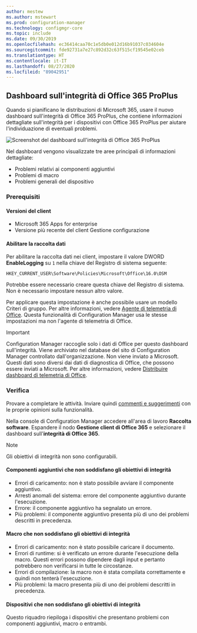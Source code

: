 ```yaml
---
author: mestew
ms.author: mstewart
ms.prod: configuration-manager
ms.technology: configmgr-core
ms.topic: include
ms.date: 09/30/2019
ms.openlocfilehash: ec36414caa70c1e5db0e012d16b91037c034604e
ms.sourcegitcommit: fde92731a7e27c892d32c63f515cf19545e02ceb
ms.translationtype: HT
ms.contentlocale: it-IT
ms.lasthandoff: 08/27/2020
ms.locfileid: "89042951"
---
```

## <a name="office-365-proplus-health-dashboard"></a><a name="bkmk_o365health"></a> Dashboard sull'integrità di Office 365 ProPlus

<!--4488301-->

Quando si pianificano le distribuzioni di Microsoft 365, usare il nuovo dashboard sull'integrità di Office 365 ProPlus, che contiene informazioni dettagliate sull'integrità per i dispositivi con Office 365 ProPlus per aiutare l'individuazione di eventuali problemi.

![Screenshot del dashboard sull'integrità di Office 365 ProPlus](../../media/4488301-o365-health.png)

Nel dashboard vengono visualizzate tre aree principali di informazioni dettagliate:

- Problemi relativi ai componenti aggiuntivi
- Problemi di macro
- Problemi generali del dispositivo

### <a name="prerequisites"></a>Prerequisiti

#### <a name="client-versions"></a>Versioni del client

- Microsoft 365 Apps for enterprise
- Versione più recente del client Gestione configurazione

#### <a name="enable-data-collection"></a>Abilitare la raccolta dati

Per abilitare la raccolta dati nei client, impostare il valore DWORD **EnableLogging** su `1` nella chiave del Registro di sistema seguente:

`HKEY_CURRENT_USER\Software\Policies\Microsoft\Office\16.0\OSM`

Potrebbe essere necessario creare questa chiave del Registro di sistema. Non è necessario impostare nessun altro valore.

Per applicare questa impostazione è anche possibile usare un modello Criteri di gruppo. Per altre informazioni, vedere [Agente di telemetria di Office](/deployoffice/compat/deploy-telemetry-dashboard#office-telemetry-agent). Questa funzionalità di Configuration Manager usa le stesse impostazioni ma non l'agente di telemetria di Office.

> [!IMPORTANT]
> Configuration Manager raccoglie solo i dati di Office per questo dashboard sull'integrità. Viene archiviato nel database del sito di Configuration Manager controllato dall'organizzazione. Non viene inviato a Microsoft. Questi dati sono diversi dai dati di diagnostica di Office, che possono essere inviati a Microsoft. Per altre informazioni, vedere [Distribuire dashboard di telemetria di Office](/deployoffice/compat/deploy-telemetry-dashboard).

### <a name="try-it-out"></a>Verifica

Provare a completare le attività. Inviare quindi [commenti e suggerimenti](../../../../understand/find-help.md#product-feedback) con le proprie opinioni sulla funzionalità.

Nella console di Configuration Manager accedere all'area di lavoro **Raccolta software**. Espandere il nodo **Gestione client di Office 365** e selezionare il dashboard sull'**integrità di Office 365**.

> [!NOTE]
> Gli obiettivi di integrità non sono configurabili.

#### <a name="add-ins-not-meeting-health-goals"></a>Componenti aggiuntivi che non soddisfano gli obiettivi di integrità

- Errori di caricamento: non è stato possibile avviare il componente aggiuntivo.
- Arresti anomali del sistema: errore del componente aggiuntivo durante l'esecuzione.
- Errore: il componente aggiuntivo ha segnalato un errore.
- Più problemi: il componente aggiuntivo presenta più di uno dei problemi descritti in precedenza.

#### <a name="macros-not-meeting-health-goals"></a>Macro che non soddisfano gli obiettivi di integrità

- Errori di caricamento: non è stato possibile caricare il documento.
- Errori di runtime: si è verificato un errore durante l'esecuzione della macro. Questi errori possono dipendere dagli input e pertanto potrebbero non verificarsi in tutte le circostanze.
- Errori di compilazione: la macro non è stata compilata correttamente e quindi non tenterà l'esecuzione.
- Più problemi: la macro presenta più di uno dei problemi descritti in precedenza.

#### <a name="devices-not-meeting-health-goals"></a>Dispositivi che non soddisfano gli obiettivi di integrità

Questo riquadro riepiloga i dispositivi che presentano problemi con componenti aggiuntivi, macro o entrambi.